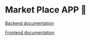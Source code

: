 # Market Place APP 📱

[Backend documentation](https://github.com/GiovannyFialho/market-place-app/blob/main/backend/README.md)

[Frontend documentation](https://github.com/GiovannyFialho/market-place-app/blob/main/mktplace-app/README.md)
